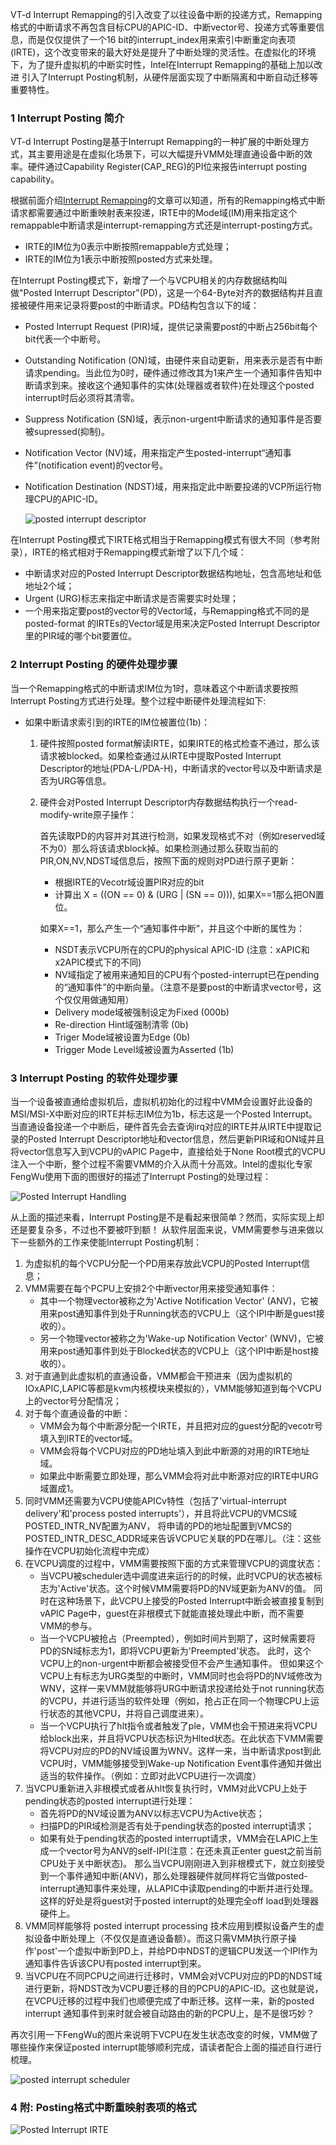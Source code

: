 VT-d Interrupt Remapping的引入改变了以往设备中断的投递方式，Remapping格式的中断请求不再包含目标CPU的APIC-ID、中断vector号、投递方式等重要信息，而是仅仅提供了一个16 bit的interrupt\_index用来索引中断重定向表项\(IRTE\)，这个改变带来的最大好处是提升了中断处理的灵活性。在虚拟化的环境下，为了提升虚拟机的中断实时性，Intel在Interrupt Remapping的基础上加以改进 引入了Interrupt Posting机制，从硬件层面实现了中断隔离和中断自动迁移等重要特性。

### 1 Interrupt Posting 简介

VT-d Interrupt Posting是基于Interrupt Remapping的一种扩展的中断处理方式，其主要用途是在虚拟化场景下，可以大幅提升VMM处理直通设备中断的效率。硬件通过Capability Register\(CAP\_REG\)的PI位来报告interrupt posting capability。

根据前面介绍[Interrupt Remapping](https://kernelgo.org/interrupt-remapping.html)的文章可以知道，所有的Remapping格式中断请求都需要通过中断重映射表来投递，IRTE中的Mode域\(IM\)用来指定这个remappable中断请求是interrupt-remapping方式还是interrupt-posting方式。

* IRTE的IM位为0表示中断按照remappable方式处理；
* IRTE的IM位为1表示中断按照posted方式来处理。

在Interrupt Posting模式下，新增了一个与VCPU相关的内存数据结构叫做"Posted Interrupt Descriptor"\(PD\)，这是一个64-Byte对齐的数据结构并且直接被硬件用来记录将要post的中断请求。PD结构包含以下的域：

* Posted Interrupt Request \(PIR\)域，提供记录需要post的中断占256bit每个bit代表一个中断号。
* Outstanding Notification \(ON\)域，由硬件来自动更新，用来表示是否有中断请求pending。当此位为0时，硬件通过修改其为1来产生一个通知事件告知中断请求到来。接收这个通知事件的实体\(处理器或者软件\)在处理这个posted interrupt时后必须将其清零。
* Suppress Notification \(SN\)域，表示non-urgent中断请求的通知事件是否要被supressed\(抑制\)。
* Notification Vector \(NV\)域，用来指定产生posted-interrupt“通知事件”\(notification event\)的vector号。
* Notification Destination \(NDST\)域，用来指定此中断要投递的VCP所运行物理CPU的APIC-ID。

  ![](https://kernelgo.org/images/posted-interrupt-descriptor.png "posted interrupt descriptor")

在Interrupt Posting模式下IRTE格式相当于Remapping模式有很大不同（参考附录），IRTE的格式相对于Remapping模式新增了以下几个域：

* 中断请求对应的Posted Interrupt Descriptor数据结构地址，包含高地址和低地址2个域；
* Urgent \(URG\)标志来指定中断请求是否需要实时处理；
* 一个用来指定要post的vector号的Vector域，与Remapping格式不同的是posted-format 的IRTEs的Vector域是用来决定Posted Interrupt Descriptor里的PIR域的哪个bit要置位。

### 2 Interrupt Posting 的硬件处理步骤

当一个Remapping格式的中断请求IM位为1时，意味着这个中断请求要按照Interrupt Posting方式进行处理。整个过程中断硬件处理流程如下:

* 如果中断请求索引到的IRTE的IM位被置位\(1b\)：

  1. 硬件按照posted format解读IRTE，如果IRTE的格式检查不通过，那么该请求被blocked。如果检查通过从IRTE中提取Posted Interrupt Descriptor的地址\(PDA-L/PDA-H\)，中断请求的vector号以及中断请求是否为URG等信息。

  2. 硬件会对Posted Interrupt Descriptor内存数据结构执行一个read-modify-write原子操作：

     首先读取PD的内容并对其进行检测，如果发现格式不对（例如reserved域不为0）那么将该请求block掉。如果检测通过那么获取当前的PIR,ON,NV,NDST域信息后，按照下面的规则对PD进行原子更新：

     * 根据IRTE的Vecotr域设置PIR对应的bit
     * 计算出 X = \(\(ON == 0\) & \(URG \| \(SN == 0\)\)\), 如果X==1那么把ON置位。

     如果X==1，那么产生一个“通知事件中断”，并且这个中断的属性为：

     * NSDT表示VCPU所在的CPU的physical APIC-ID \(注意：xAPIC和x2APIC模式下的不同\)
     * NV域指定了被用来通知目的CPU有个posted-interrupt已在pending的“通知事件”的中断向量。（注意不是要post的中断请求vector号，这个仅仅用做通知用）
     * Delivery mode域被强制设定为Fixed \(000b\)
     * Re-direction Hint域强制清零 \(0b\)
     * Triger Mode域被设置为Edge \(0b\)
     * Trigger Mode Level域被设置为Asserted \(1b\)

### 3 Interrupt Posting 的软件处理步骤

当一个设备被直通给虚拟机后，虚拟机初始化的过程中VMM会设置好此设备的MSI/MSI-X中断对应的IRTE并标志IM位为1b，标志这是一个Posted Interrupt。当直通设备投递一个中断后，硬件首先会去查询irq对应的IRTE并从IRTE中提取记录的Posted Interrupt Descriptor地址和vector信息，然后更新PIR域和ON域并且将vector信息写入到VCPU的vAPIC Page中，直接给处于None Root模式的VCPU注入一个中断，整个过程不需要VMM的介入从而十分高效。Intel的虚拟化专家FengWu使用下面的图很好的描述了Interrupt Posting的处理过程：

![](https://kernelgo.org/images/posted-interrupt-handling.png "Posted Interrupt Handling")

从上面的描述来看，Interrupt Posting是不是看起来很简单？然而，实际实现上却还是要复杂多，不过也不要被吓到额！ 从软件层面来说，VMM需要参与进来做以下一些额外的工作来使能Interrupt Posting机制：

1. 为虚拟机的每个VCPU分配一个PD用来存放此VCPU的Posted Interrupt信息；
2. VMM需要在每个PCPU上安排2个中断vector用来接受通知事件：
   * 其中一个物理vector被称之为'Active Notification Vector' \(ANV\)，它被用来post通知事件到处于Running状态的VCPU上（这个IPI中断是guest接收的）。
   * 另一个物理vector被称之为'Wake-up Notification Vector' \(WNV\)，它被用来post通知事件到处于Blocked状态的VCPU上（这个IPI中断是host接收的）。
3. 对于直通到此虚拟机的直通设备，VMM都会干预进来（因为虚拟机的IOxAPIC,LAPIC等都是kvm内核模块来模拟的），VMM能够知道到每个VCPU上的vector号分配情况；
4. 对于每个直通设备的中断：
   * VMM会为每个中断源分配一个IRTE，并且把对应的guest分配的vecotr号填入到IRTE的vector域。
   * VMM会将每个VCPU对应的PD地址填入到此中断源的对用的IRTE地址域。
   * 如果此中断需要立即处理，那么VMM会将对此中断源对应的IRTE中URG域置成1。
5. 同时VMM还需要为VCPU使能APICv特性（包括了'virtual-interrupt delivery'和'process posted interrupts'），并且将此VCPU的VMCS域POSTED\_INTR\_NV配置为ANV， 将申请的PD的地址配置到VMCS的POSTED\_INTR\_DESC\_ADDR域来告诉VCPU它关联的PD在哪儿。（注：这些操作在VCPU初始化流程中完成）
6. 在VCPU调度的过程中，VMM需要按照下面的方式来管理VCPU的调度状态：
   * 当VCPU被scheduler选中调度进来运行的的时候，此时VCPU的状态被标志为'Active'状态。这个时候VMM需要将PD的NV域更新为ANV的值。 同时在这种场景下，此VCPU上接受的Posted Interrupt中断会被直接复制到vAPIC Page中，guest在非根模式下就能直接处理此中断，而不需要VMM的参与。
   * 当一个VCPU被抢占（Preempted），例如时间片到期了，这时候需要将PD的SN域标志为1，即将VCPU更新为'Preempted'状态。 此时，这个VCPU上的non-urgent中断都会被接受但不会产生通知事件。 但如果这个VCPU上有标志为URG类型的中断时，VMM同时也会将PD的NV域修改为WNV，这样一来VMM就能够将URG中断请求投递给处于not running状态的VCPU，并进行适当的软件处理（例如，抢占正在同一个物理CPU上运行状态的其他VCPU，并将自己调度进来）。
   * 当一个VCPU执行了hlt指令或者触发了ple，VMM也会干预进来将VCPU给block出来，并且将VCPU状态标识为Hlted状态。在此状态下VMM需要将VCPU对应的PD的NV域设置为WNV。这样一来，当中断请求post到此VCPU时，VMM能够接受到Wake-up Notification Event事件通知并做出适当的软件操作。（例如：立即对此VCPU进行一次调度）
7. 当VCPU重新进入非根模式或者从hlt恢复执行时，VMM对此VCPU上处于pending状态的posted interrupt进行处理：
   * 首先将PD的NV域设置为ANV以标志VCPU为Active状态；
   * 扫描PD的PIR域检测是否有处于pending状态的posted interrupt请求；
   * 如果有处于pending状态的posted interrupt请求，VMM会在LAPIC上生成一个vector号为ANV的self-IPI\(注意：在还未真正enter guest之前当前CPU处于关中断状态\)。 那么当VCPU刚刚进入到非根模式下，就立刻接受到一个事件通知中断\(ANV\)，那么处理器硬件就同样将它当做posted-interrupt通知事件来处理，从LAPIC中读取pending的中断并进行处理。 这样的好处是将guest对于posted interrupt的处理完全off load到处理器硬件上。
8. VMM同样能够将 posted interrupt processing 技术应用到模拟设备产生的虚拟设备中断处理上（不仅仅是直通设备额）。而这只需VMM执行原子操作'post'一个虚拟中断到PD上，并给PD中NDST的逻辑CPU发送一个IPI作为通知事件告诉该CPU有posted interrupt到来。
9. 当VCPU在不同PCPU之间进行迁移时，VMM会对VCPU对应的PD的NDST域进行更新，将NDST改为VCPU要迁移的目的PCPU的APIC-ID。这也就是说，在VCPU迁移的过程中我们也顺便完成了中断迁移。这样一来，新的posted interrupt 通知事件到来时就会被自动路由的新的PCPU上，是不是很巧妙？

再次引用一下FengWu的图片来说明下VCPU在发生状态改变的时候，VMM做了哪些操作来保证posted interrupt能够顺利完成，请读者配合上面的描述自行进行梳理。

![](https://kernelgo.org/images/posted-interrupt-sched.png "posted interrupt scheduler")

### 4 附: Posting格式中断重映射表项的格式

![](https://kernelgo.org/images/irte-for-posted-interrupts.png "Posted Interrupt IRTE")

